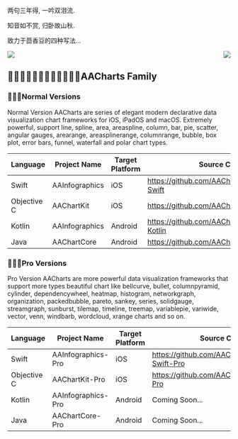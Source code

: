 
<!--
**AAChartModel/AAChartModel** is a ✨ _special_ ✨ repository because its `README.md` (this file) appears on your GitHub profile.

Here are some ideas to get you started:

- 🔭 I’m currently working on ...
- 🌱 I’m currently learning ...
- 👯 I’m looking to collaborate on ...
- 🤔 I’m looking for help with ...
- 💬 Ask me about ...
- 📫 How to reach me: ...
- 😄 Pronouns: ...
- ⚡ Fun fact: ...
-->


两句三年得, 一吟双泪流.

知音如不赏, 归卧故山秋.


致力于茴香豆的四种写法...


<img align="right" src="https://github-readme-stats.vercel.app/api?username=aachartmodel&show_icons=true&icon_color=CE1D2D&text_color=718096&bg_color=ffffff&hide_title=true" />

<img src="https://github-readme-stats.vercel.app/api/top-langs/?username=AAChartModel&layout=compact" /><br/>











## 👨‍👩‍👦‍👦👨‍👩‍👦‍👦👨‍👩‍👦‍👦AACharts Family

### 👴👴👴Normal Versions

Normal Version AACharts are series of elegant modern declarative data visualization chart frameworks for iOS, iPadOS and macOS. Extremely powerful, support line, spline, area, areaspline, column, bar, pie, scatter, angular gauges, arearange, areasplinerange, columnrange, bubble, box plot, error bars, funnel, waterfall and polar chart types.

Language | Project Name | Target Platform | Source Code Link |
------------ | ------------- | ------------- | ------------- |
Swift | AAInfographics |  iOS |https://github.com/AAChartModel/AAChartKit-Swift |
Objective C | AAChartKit | iOS | https://github.com/AAChartModel/AAChartKit |
Kotlin | AAInfographics | Android | https://github.com/AAChartModel/AAChartCore-Kotlin |
Java | AAChartCore | Android | https://github.com/AAChartModel/AAChartCore |

### 👑👑👑Pro Versions

Pro Version AACharts are more powerful data visualization frameworks that support more types beautiful chart like bellcurve, bullet, columnpyramid, cylinder, dependencywheel, heatmap, histogram, networkgraph, organization, packedbubble, pareto, sankey, series, solidgauge, streamgraph, sunburst, tilemap, timeline, treemap, variablepie, variwide, vector, venn, windbarb, wordcloud, xrange charts and so on.


Language | Project Name | Target Platform | Source Code Link |
------------ | ------------- | ------------- | ------------- |
Swift | AAInfographics-Pro |  iOS |https://github.com/AAChartModel/AAChartKit-Swift-Pro |
Objective C | AAChartKit-Pro | iOS | https://github.com/AAChartModel/AAChartKit-Pro |
Kotlin | AAInfographics-Pro | Android | Coming Soon... |
Java | AAChartCore-Pro | Android | Coming Soon... |
